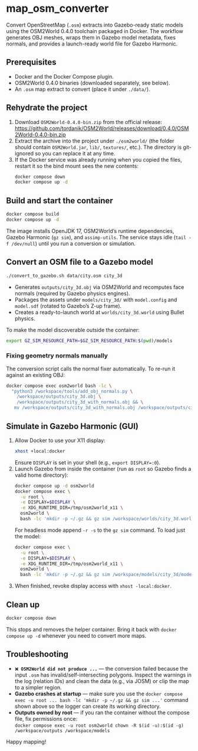 # map_osm_converter

Convert OpenStreetMap (`.osm`) extracts into Gazebo-ready static models using the OSM2World 0.4.0 toolchain packaged in Docker. The workflow generates OBJ meshes, wraps them in Gazebo model metadata, fixes normals, and provides a launch-ready world file for Gazebo Harmonic.

## Prerequisites
- Docker and the Docker Compose plugin.
- OSM2World 0.4.0 binaries (downloaded separately, see below).
- An `.osm` map extract to convert (place it under `./data/`).

## Rehydrate the project
1. Download `OSM2World-0.4.0-bin.zip` from the official release:  
   https://github.com/tordanik/OSM2World/releases/download/0.4.0/OSM2World-0.4.0-bin.zip
2. Extract the archive into the project under `./osm2world/` (the folder should contain `OSM2World.jar`, `lib/`, `textures/`, etc.). The directory is git-ignored so you can replace it at any time.
3. If the Docker service was already running when you copied the files, restart it so the bind mount sees the new contents:
   ```bash
   docker compose down
   docker compose up -d
   ```

## Build and start the container
```bash
docker compose build
docker compose up -d
```
The image installs OpenJDK 17, OSM2World’s runtime dependencies, Gazebo Harmonic (`gz sim`), and `assimp-utils`. The service stays idle (`tail -f /dev/null`) until you run a conversion or simulation.

## Convert an OSM file to a Gazebo model
```bash
./convert_to_gazebo.sh data/city.osm city_3d
```
- Generates `outputs/city_3d.obj` via OSM2World and recomputes face normals (required by Gazebo physics engines).
- Packages the assets under `models/city_3d/` with `model.config` and `model.sdf` (rotated to Gazebo’s Z-up frame).
- Creates a ready-to-launch world at `worlds/city_3d.world` using Bullet physics.

To make the model discoverable outside the container:
```bash
export GZ_SIM_RESOURCE_PATH=$GZ_SIM_RESOURCE_PATH:$(pwd)/models
```

### Fixing geometry normals manually
The conversion script calls the normal fixer automatically. To re-run it against an existing OBJ:
```bash
docker compose exec osm2world bash -lc \
  "python3 /workspace/tools/add_obj_normals.py \
    /workspace/outputs/city_3d.obj \
    /workspace/outputs/city_3d_with_normals.obj && \
   mv /workspace/outputs/city_3d_with_normals.obj /workspace/outputs/city_3d.obj"
```

## Simulate in Gazebo Harmonic (GUI)
1. Allow Docker to use your X11 display:
   ```bash
   xhost +local:docker
   ```
   Ensure `DISPLAY` is set in your shell (e.g., `export DISPLAY=:0`).
2. Launch Gazebo from inside the container (run as `root` so Gazebo finds a valid home directory):
   ```bash
   docker compose up -d osm2world
   docker compose exec \
     -u root \
     -e DISPLAY=$DISPLAY \
     -e XDG_RUNTIME_DIR=/tmp/osm2world_x11 \
     osm2world \
     bash -lc 'mkdir -p ~/.gz && gz sim /workspace/worlds/city_3d.world'
   ```
   For headless mode append `-r -s` to the `gz sim` command. To load just the model:
   ```bash
   docker compose exec \
     -u root \
     -e DISPLAY=$DISPLAY \
     -e XDG_RUNTIME_DIR=/tmp/osm2world_x11 \
     osm2world \
     bash -lc 'mkdir -p ~/.gz && gz sim /workspace/models/city_3d/model.sdf'
   ```
3. When finished, revoke display access with `xhost -local:docker`.

## Clean up
```bash
docker compose down
```
This stops and removes the helper container. Bring it back with `docker compose up -d` whenever you need to convert more maps.

## Troubleshooting
- **`❌ OSM2World did not produce ...`** — the conversion failed because the input `.osm` has invalid/self-intersecting polygons. Inspect the warnings in the log (relation IDs) and clean the data (e.g., via JOSM) or clip the map to a simpler region.
- **Gazebo crashes at startup** — make sure you use the `docker compose exec -u root ... bash -lc 'mkdir -p ~/.gz && gz sim ...'` command shown above so the logger can create its working directory.
- **Outputs owned by root** — if you ran the container without the compose file, fix permissions once:  
  `docker compose exec -u root osm2world chown -R $(id -u):$(id -g) /workspace/outputs /workspace/models`

Happy mapping!
